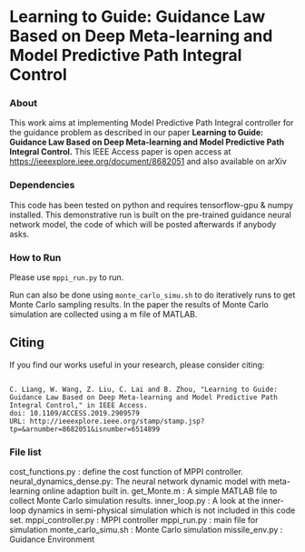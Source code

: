 # Learning to Guide: Guidance Law Based on Deep Meta-learning and Model Predictive Path Integral Control

### About


This work aims at implementing Model Predictive Path Integral controller for the guidance problem as described in our paper
**Learning to Guide: Guidance Law Based on Deep Meta-learning and Model Predictive Path Integral Control.**
This IEEE Access paper is open access at https://ieeexplore.ieee.org/document/8682051 and also available on arXiv


### Dependencies

This code has been tested on python and requires tensorflow-gpu & numpy installed.
This demonstrative run is built on the pre-trained guidance neural network model, the code of which will be posted afterwards if anybody asks.

### How to Run

Please use `mppi_run.py` to run.

Run can also be done using `monte_carlo_simu.sh` to do iteratively runs to get Monte Carlo sampling results. In the paper the results
of Monte Carlo simulation are collected using a m file of MATLAB.

## Citing

If you find our works useful in your research, please consider citing:

```

C. Liang, W. Wang, Z. Liu, C. Lai and B. Zhou, "Learning to Guide: Guidance Law Based on Deep Meta-learning and Model Predictive Path Integral Control," in IEEE Access.
doi: 10.1109/ACCESS.2019.2909579
URL: http://ieeexplore.ieee.org/stamp/stamp.jsp?tp=&arnumber=8682051&isnumber=6514899
```

### File list

cost_functions.py       : define the cost function of MPPI controller.
neural_dynamics_dense.py: The neural network dynamic model with meta-learning online adaption built in.
get_Monte.m             : A simple MATLAB file to collect Monte Carlo simulation results.
inner_loop.py           : A look at the inner-loop dynamics in semi-physical simulation which is not included in this code set.
mppi_controller.py      : MPPI controller
mppi_run.py             : main file for simulation
monte_carlo_simu.sh     : Monte Carlo simulation
missile_env.py          : Guidance Environment


